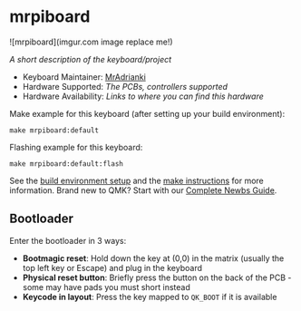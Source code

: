 # mrpiboard

![mrpiboard](imgur.com image replace me!)

*A short description of the keyboard/project*

* Keyboard Maintainer: [MrAdrianki](https://github.com/MrAdrianki)
* Hardware Supported: *The PCBs, controllers supported*
* Hardware Availability: *Links to where you can find this hardware*

Make example for this keyboard (after setting up your build environment):

    make mrpiboard:default

Flashing example for this keyboard:

    make mrpiboard:default:flash

See the [build environment setup](https://docs.qmk.fm/#/getting_started_build_tools) and the [make instructions](https://docs.qmk.fm/#/getting_started_make_guide) for more information. Brand new to QMK? Start with our [Complete Newbs Guide](https://docs.qmk.fm/#/newbs).

## Bootloader

Enter the bootloader in 3 ways:

* **Bootmagic reset**: Hold down the key at (0,0) in the matrix (usually the top left key or Escape) and plug in the keyboard
* **Physical reset button**: Briefly press the button on the back of the PCB - some may have pads you must short instead
* **Keycode in layout**: Press the key mapped to `QK_BOOT` if it is available
